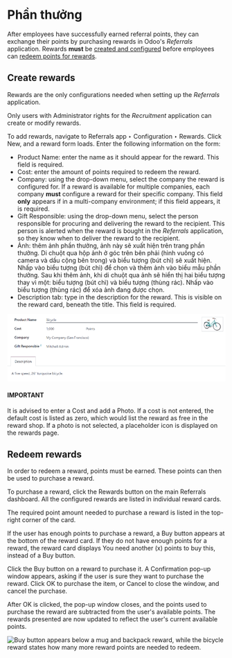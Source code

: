 # Phần thưởng

After employees have successfully earned referral points, they can exchange their points by
purchasing rewards in Odoo's *Referrals* application. Rewards **must** be [created and
configured](#referrals-create) before employees can [redeem points for rewards](#referrals-redeem).

<a id="referrals-create"></a>

## Create rewards

Rewards are the only configurations needed when setting up the *Referrals* application.

Only users with Administrator rights for the *Recruitment* application can create or
modify rewards.

To add rewards, navigate to Referrals app ‣ Configuration ‣ Rewards. Click
New, and a reward form loads. Enter the following information on the form:

- Product Name: enter the name as it should appear for the reward. This field is
  required.
- Cost: enter the amount of points required to redeem the reward.
- Company: using the drop-down menu, select the company the reward is configured for. If
  a reward is available for multiple companies, each company **must** configure a reward for their
  specific company. This field **only** appears if in a multi-company environment; if this field
  appears, it is required.
- Gift Responsible: using the drop-down menu, select the person responsible for
  procuring and delivering the reward to the recipient. This person is alerted when the reward is
  bought in the *Referrals* application, so they know when to deliver the reward to the recipient.
- Ảnh: thêm ảnh phần thưởng, ảnh này sẽ xuất hiện trên trang phần thưởng. Di chuột qua hộp ảnh ở góc trên bên phải (hình vuông có camera và dấu cộng bên trong) và biểu tượng <i class="fa fa-pencil"></i> (bút chì) sẽ xuất hiện. Nhấp vào biểu tượng <i class="fa fa-pencil"></i> (bút chì) để chọn và thêm ảnh vào biểu mẫu phần thưởng. Sau khi thêm ảnh, khi di chuột qua ảnh sẽ hiển thị hai biểu tượng thay vì một: biểu tượng <i class="fa fa-pencil"></i> (bút chì) và biểu tượng <i class="fa fa-trash-o"></i> (thùng rác). Nhấp vào biểu tượng <i class="fa fa-trash-o"></i> (thùng rác) để xóa ảnh đang được chọn.
- Description tab: type in the description for the reward. This is visible on the reward
  card, beneath the title. This field is required.

![A filled out reward form with all details entered.](../../../.gitbook/assets/rewards.png)

#### IMPORTANT
It is advised to enter a Cost and add a Photo. If a cost is not entered,
the default cost is listed as zero, which would list the reward as free in the reward shop. If a
photo is not selected, a placeholder icon is displayed on the rewards page.

<a id="referrals-redeem"></a>

## Redeem rewards

In order to redeem a reward, points must be earned. These points can then be used to purchase a
reward.

To purchase a reward, click the Rewards button on the main Referrals
dashboard. All the configured rewards are listed in individual reward cards.

The required point amount needed to purchase a reward is listed in the top-right corner of the card.

If the user has enough points to purchase a reward, a <i class="fa fa-shopping-basket"></i> Buy
button appears at the bottom of the reward card. If they do not have enough points for a reward, the
reward card displays You need another (x) points to buy this, instead of a
<i class="fa fa-shopping-basket"></i> Buy button.

Click the <i class="fa fa-shopping-basket"></i> Buy button on a reward to purchase it. A
Confirmation pop-up window appears, asking if the user is sure they want to purchase the
reward. Click OK to purchase the item, or Cancel to close the window, and
cancel the purchase.

After OK is clicked, the pop-up window closes, and the points used to purchase the
reward are subtracted from the user's available points. The rewards presented are now updated to
reflect the user's current available points.

![Buy button appears below a mug and backpack reward, while the bicycle reward states how
many more reward points are needed to redeem.](../../../.gitbook/assets/redeem-rewards.png)
